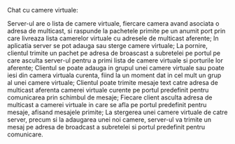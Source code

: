 Chat cu camere virtuale:

Server-ul are o lista de camere virtuale, fiercare camera avand asociata o adresa de multicast, si raspunde la pachetele primite pe un anumit port prin care livreaza lista camerelor virtuale cu adresele de multicast aferente;
In aplicatia server se pot adauga sau sterge camere virtuale;
La pornire, clientul trimite un pachet pe adresa de broascast a subretelei pe portul pe care asculta server-ul pentru a primi lista de camere virtuale si porturile lor aferente;
Clientul se poate adauga in grupul unei camere virtuale sau poate iesi din camera virtuala curenta, fiind la un moment dat in cel mult un grup al unei camere virtuale;
Clientul poate trimite mesaje text catre adresa de multicast aferenta camerei virtuale curente pe portul predefinit pentru comunicarea prin schimbul de mesaje;
Fiecare client asculta adresa de multicast a camerei virtuale in care se afla pe portul predefinit pentru mesaje, afisand mesajele primite;
La stergerea unei camere virtuale de catre server, precum si la adaugarea unei noi camere, server-ul va trimite un mesaj pe adresa de broadcast a subretelei si portul predefinit pentru comunicare.
